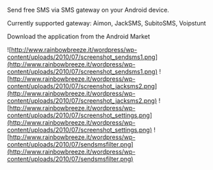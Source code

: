 Send free SMS via SMS gateway on your Android device.

Currently supported gateway: Aimon, JackSMS, SubitoSMS, Voipstunt

Download the application from the Android Market

![http://www.rainbowbreeze.it/wordpress/wp-content/uploads/2010/07/screenshot_sendsms1.png](http://www.rainbowbreeze.it/wordpress/wp-content/uploads/2010/07/screenshot_sendsms1.png)
![http://www.rainbowbreeze.it/wordpress/wp-content/uploads/2010/07/screenshot_jacksms2.png](http://www.rainbowbreeze.it/wordpress/wp-content/uploads/2010/07/screenshot_jacksms2.png)
![http://www.rainbowbreeze.it/wordpress/wp-content/uploads/2010/07/screenshot_settings.png](http://www.rainbowbreeze.it/wordpress/wp-content/uploads/2010/07/screenshot_settings.png)
![http://www.rainbowbreeze.it/wordpress/wp-content/uploads/2010/07/sendsmsfilter.png](http://www.rainbowbreeze.it/wordpress/wp-content/uploads/2010/07/sendsmsfilter.png)